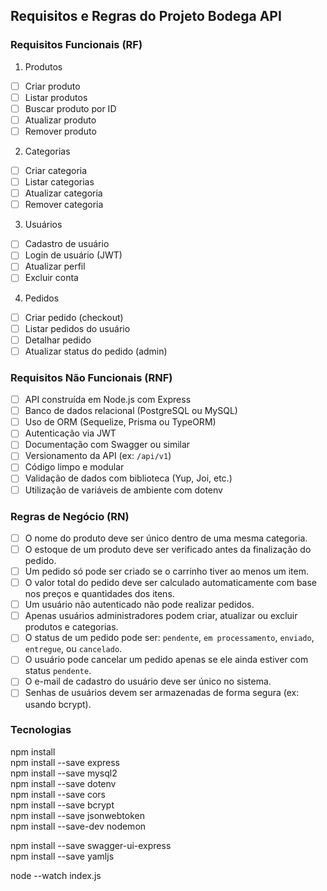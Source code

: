 ## Requisitos e Regras do Projeto Bodega API

### Requisitos Funcionais (RF)

1. Produtos

- [ ] Criar produto
- [ ] Listar produtos
- [ ] Buscar produto por ID
- [ ] Atualizar produto
- [ ] Remover produto

2. Categorias

- [ ] Criar categoria
- [ ] Listar categorias
- [ ] Atualizar categoria
- [ ] Remover categoria

3. Usuários

- [ ] Cadastro de usuário
- [ ] Login de usuário (JWT)
- [ ] Atualizar perfil
- [ ] Excluir conta

4. Pedidos

- [ ] Criar pedido (checkout)
- [ ] Listar pedidos do usuário
- [ ] Detalhar pedido
- [ ] Atualizar status do pedido (admin)

### Requisitos Não Funcionais (RNF)

- [ ] API construída em Node.js com Express
- [ ] Banco de dados relacional (PostgreSQL ou MySQL)
- [ ] Uso de ORM (Sequelize, Prisma ou TypeORM)
- [ ] Autenticação via JWT
- [ ] Documentação com Swagger ou similar
- [ ] Versionamento da API (ex: `/api/v1`)
- [ ] Código limpo e modular
- [ ] Validação de dados com biblioteca (Yup, Joi, etc.)
- [ ] Utilização de variáveis de ambiente com dotenv

### Regras de Negócio (RN)

- [ ] O nome do produto deve ser único dentro de uma mesma categoria.
- [ ] O estoque de um produto deve ser verificado antes da finalização do pedido.
- [ ] Um pedido só pode ser criado se o carrinho tiver ao menos um item.
- [ ] O valor total do pedido deve ser calculado automaticamente com base nos preços e quantidades dos itens.
- [ ] Um usuário não autenticado não pode realizar pedidos.
- [ ] Apenas usuários administradores podem criar, atualizar ou excluir produtos e categorias.
- [ ] O status de um pedido pode ser: `pendente`, `em processamento`, `enviado`, `entregue`, ou `cancelado`.
- [ ] O usuário pode cancelar um pedido apenas se ele ainda estiver com status `pendente`.
- [ ] O e-mail de cadastro do usuário deve ser único no sistema.
- [ ] Senhas de usuários devem ser armazenadas de forma segura (ex: usando bcrypt).

### Tecnologias

npm install  
npm install --save express  
npm install --save mysql2  
npm install --save dotenv  
npm install --save cors  
npm install --save bcrypt  
npm install --save jsonwebtoken  
npm install --save-dev nodemon

npm install --save swagger-ui-express  
npm install --save yamljs

node --watch index.js
